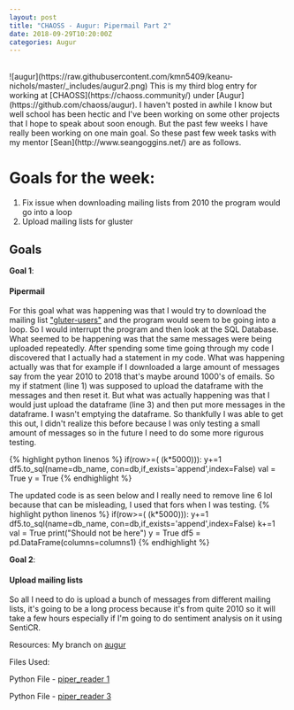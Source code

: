 ```yaml
---
layout: post
title: "CHAOSS - Augur: Pipermail Part 2"
date: 2018-09-29T10:20:00Z
categories: Augur
---
```

<br>
![augur](https://raw.githubusercontent.com/kmn5409/keanu-nichols/master/_includes/augur2.png)
This is my third blog entry for working at [CHAOSS](https://chaoss.community/) under [Augur](https://github.com/chaoss/augur). I haven't posted in awhile I know but well school has been hectic and I've been working on some other projects that I hope to speak about soon enough. But the past few weeks I have really been working on one main goal. So these past few week tasks with my mentor [Sean](http://www.seangoggins.net/) are as follows.


# Goals for the week:
1. Fix issue when downloading mailing lists from 2010 the program would go into a loop
2. Upload mailing lists for gluster

## Goals

**Goal 1**:<br>
#### Pipermail
For this goal what was happening was that I would try to download the mailing list ["gluter-users"](https://lists.gluster.org/pipermail/gluster-users/) and the program would seem to be going into a loop. So I would interrupt the program and then look at the SQL Database. What seemed to be happening was that the same messages were being uploaded repeatedly. After spending some time going through my code I discovered that I actually had a statement in my code. What was happening actually was that for example if I downloaded a large amount of messages say from the year 2010 to 2018 that's maybe around 1000's of emails. So my if statment (line 1) was supposed to upload the dataframe with the messages and then reset it. But what was actually happening was that I would just upload the dataframe (line 3) and then put more messages in the dataframe. I wasn't emptying the dataframe. So thankfully I was able to get this out, I didn't realize this before because I was only testing a small amount of messages so in the future I need to do some more rigurous testing.

{% highlight python linenos %}
if(row>=( (k*5000))):
    y+=1
    df5.to_sql(name=db_name, con=db,if_exists='append',index=False)
    val = True
    y = True
{% endhighlight %}

The updated code is as seen below and I really need to remove line 6 lol because that can be misleading, I used that fors when I was testing.
{% highlight python linenos %}
if(row>=( (k*5000))):
    y+=1
    df5.to_sql(name=db_name, con=db,if_exists='append',index=False)
    k+=1
    val = True
    print("Should not be here")
    y = True
    df5 = pd.DataFrame(columns=columns1)
{% endhighlight %}

**Goal 2**:<br>
#### Upload mailing lists
So all I need to do is upload a bunch of messages from different mailing lists, it's going to be a long process because it's from quite 2010 so it will take a few hours especially if I'm going to do sentiment analysis on it using SentiCR.


Resources:
My branch on [augur](https://github.com/chaoss/augur/tree/pipermail)

Files Used:

Python File -  [piper_reader 1](https://github.com/kmn5409/GSoC_CHAOSS/blob/master/Augur/Perceval/piper_reader%201.py)

Python File -  [piper_reader 3](https://github.com/kmn5409/GSoC_CHAOSS/blob/master/Augur/Perceval/piper_reader%203.py)





